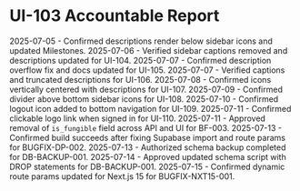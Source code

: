 # UI-103 Accountable Report

2025-07-05 - Confirmed descriptions render below sidebar icons and updated Milestones.
2025-07-06 - Verified sidebar captions removed and descriptions updated for UI-104.
2025-07-07 - Confirmed description overflow fix and docs updated for UI-105.
2025-07-07 - Verified captions and truncated descriptions for UI-106.
2025-07-08 - Confirmed icons vertically centered with descriptions for UI-107.
2025-07-09 - Confirmed divider above bottom sidebar icons for UI-108.
2025-07-10 - Confirmed logout icon added to bottom navigation for UI-109.
2025-07-11 - Confirmed clickable logo link when signed in for UI-110.
2025-07-11 - Approved removal of `is_fungible` field across API and UI for BF-003.
2025-07-13 - Confirmed build succeeds after fixing Supabase import and route params for BUGFIX-DP-002.
2025-07-13 - Authorized schema backup completed for DB-BACKUP-001.
2025-07-14 - Approved updated schema script with DROP statements for DB-BACKUP-001.
2025-07-15 - Confirmed dynamic route params updated for Next.js 15 for BUGFIX-NXT15-001.
